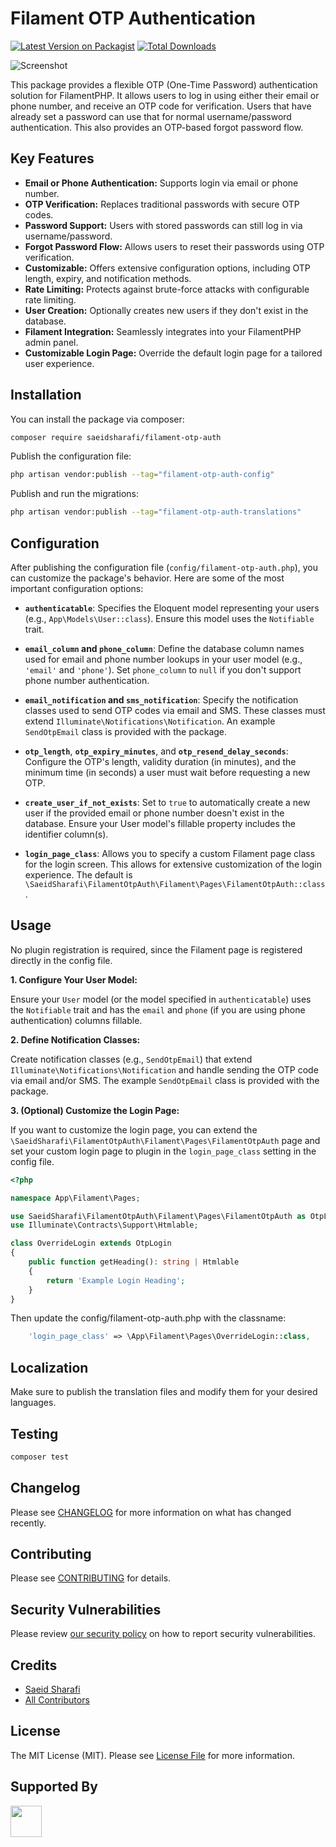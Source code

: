 # Filament OTP Authentication

[![Latest Version on Packagist](https://img.shields.io/packagist/v/saeidsharafi/filament-otp-auth.svg?style=flat-square)](https://packagist.org/packages/saeidsharafi/filament-otp-auth)
[![Total Downloads](https://img.shields.io/packagist/dt/saeidsharafi/filament-otp-auth.svg?style=flat-square)](https://packagist.org/packages/saeidsharafi/filament-otp-auth)

![Screenshot](https://banners.beyondco.de/Filament%20OTP%20Authentication.png?theme=light&packageManager=composer+require&packageName=saeidsharafi%2Ffilament-otp-auth&pattern=architect&style=style_1&description=Authenticate+with+OTP+via+Email+or+Phone+for+FilamentPHP&md=1&showWatermark=0&fontSize=100px&images=email)

This package provides a flexible OTP (One-Time Password) authentication solution for FilamentPHP. It allows users to log in using either their email or phone number, and receive an OTP code for verification.  Users that have already set a password can use that for normal username/password authentication.  This also provides an OTP-based forgot password flow.

## Key Features

*   **Email or Phone Authentication:** Supports login via email or phone number.
*   **OTP Verification:**  Replaces traditional passwords with secure OTP codes.
*   **Password Support:** Users with stored passwords can still log in via username/password.
*   **Forgot Password Flow:** Allows users to reset their passwords using OTP verification.
*   **Customizable:** Offers extensive configuration options, including OTP length, expiry, and notification methods.
*   **Rate Limiting:**  Protects against brute-force attacks with configurable rate limiting.
*   **User Creation:**  Optionally creates new users if they don't exist in the database.
*   **Filament Integration:** Seamlessly integrates into your FilamentPHP admin panel.
*   **Customizable Login Page:**  Override the default login page for a tailored user experience.

## Installation

You can install the package via composer:

```bash
composer require saeidsharafi/filament-otp-auth
```

Publish the configuration file:
```bash
php artisan vendor:publish --tag="filament-otp-auth-config"
```

Publish and run the migrations:
```bash
php artisan vendor:publish --tag="filament-otp-auth-translations"
```

## Configuration

After publishing the configuration file (`config/filament-otp-auth.php`), you can customize the package's behavior.  Here are some of the most important configuration options:

*   **`authenticatable`**:  Specifies the Eloquent model representing your users (e.g., `App\Models\User::class`).  Ensure this model uses the `Notifiable` trait.

*   **`email_column` and `phone_column`**: Define the database column names used for email and phone number lookups in your user model (e.g., `'email'` and `'phone'`). Set `phone_column` to `null` if you don't support phone number authentication.

*   **`email_notification` and `sms_notification`**: Specify the notification classes used to send OTP codes via email and SMS.  These classes must extend `Illuminate\Notifications\Notification`. An example `SendOtpEmail` class is provided with the package.

*   **`otp_length`**, **`otp_expiry_minutes`**, and **`otp_resend_delay_seconds`**: Configure the OTP's length, validity duration (in minutes), and the minimum time (in seconds) a user must wait before requesting a new OTP.

*   **`create_user_if_not_exists`**:  Set to `true` to automatically create a new user if the provided email or phone number doesn't exist in the database.  Ensure your User model's fillable property includes the identifier column(s).

*   **`login_page_class`**:  Allows you to specify a custom Filament page class for the login screen.  This allows for extensive customization of the login experience. The default is `\SaeidSharafi\FilamentOtpAuth\Filament\Pages\FilamentOtpAuth::class`.

## Usage

No plugin registration is required, since the Filament page is registered directly in the config file.

**1. Configure Your User Model:**

Ensure your `User` model (or the model specified in `authenticatable`) uses the `Notifiable` trait and has the `email` and `phone` (if you are using phone authentication) columns fillable.

**2. Define Notification Classes:**

Create notification classes (e.g., `SendOtpEmail`) that extend `Illuminate\Notifications\Notification` and handle sending the OTP code via email and/or SMS.  The example `SendOtpEmail` class is provided with the package.

**3. (Optional) Customize the Login Page:**

If you want to customize the login page, you can extend the `\SaeidSharafi\FilamentOtpAuth\Filament\Pages\FilamentOtpAuth` page and set your custom login page to plugin in the `login_page_class` setting in the config file.

```php
<?php

namespace App\Filament\Pages;

use SaeidSharafi\FilamentOtpAuth\Filament\Pages\FilamentOtpAuth as OtpLogin;
use Illuminate\Contracts\Support\Htmlable;

class OverrideLogin extends OtpLogin
{
    public function getHeading(): string | Htmlable
    {
        return 'Example Login Heading';
    }
}
```

Then update the config/filament-otp-auth.php with the classname:
```php
    'login_page_class' => \App\Filament\Pages\OverrideLogin::class,
```

## Localization
Make sure to publish the translation files and modify them for your desired languages.

## Testing
```bash
composer test
```

## Changelog

Please see [CHANGELOG](CHANGELOG.md) for more information on what has changed recently.

## Contributing

Please see [CONTRIBUTING](.github/CONTRIBUTING.md) for details.

## Security Vulnerabilities

Please review [our security policy](../../security/policy) on how to report security vulnerabilities.

## Credits

- [Saeid Sharafi](https://github.com/SaeidSharafi)
- [All Contributors](../../contributors)

## License

The MIT License (MIT). Please see [License File](LICENSE.md) for more information.

## Supported By

<a href="https://www.jetbrains.com/phpstorm/" target="_blank"><img src="https://res.cloudinary.com/rupadana/image/upload/v1707040287/phpstorm_xjblau.png" width="50px" height="50px"></img></a>

